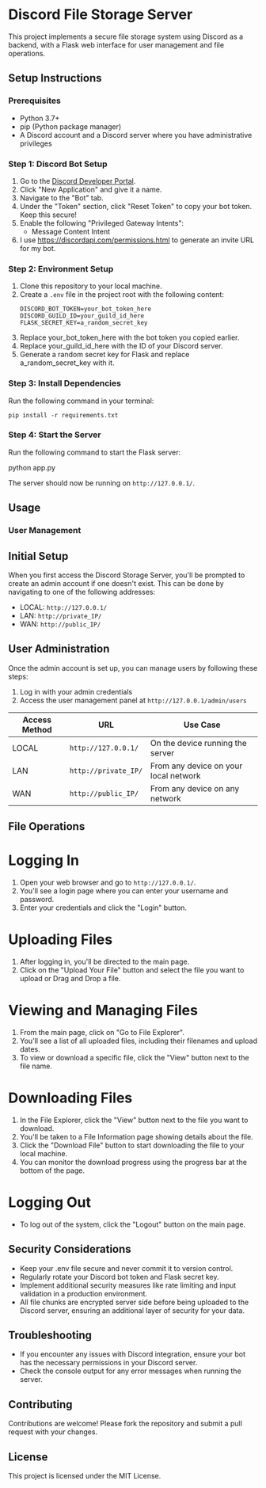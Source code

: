# Discord File Storage Server

This project implements a secure file storage system using Discord as a backend, with a Flask web interface for user management and file operations.

## Setup Instructions

### Prerequisites

- Python 3.7+
- pip (Python package manager)
- A Discord account and a Discord server where you have administrative privileges

### Step 1: Discord Bot Setup

1. Go to the [Discord Developer Portal](https://discord.com/developers/applications).
2. Click "New Application" and give it a name.
3. Navigate to the "Bot" tab.
4. Under the "Token" section, click "Reset Token" to copy your bot token. Keep this secure!
5. Enable the following "Privileged Gateway Intents":
   - Message Content Intent
6. I use https://discordapi.com/permissions.html to generate an invite URL for my bot.

### Step 2: Environment Setup

1. Clone this repository to your local machine.
2. Create a `.env` file in the project root with the following content:
   ```
   DISCORD_BOT_TOKEN=your_bot_token_here
   DISCORD_GUILD_ID=your_guild_id_here
   FLASK_SECRET_KEY=a_random_secret_key
   ```
3. Replace your_bot_token_here with the bot token you copied earlier.
4. Replace your_guild_id_here with the ID of your Discord server.
5. Generate a random secret key for Flask and replace a_random_secret_key with it.

### Step 3: Install Dependencies

Run the following command in your terminal:

```
pip install -r requirements.txt
```

### Step 4: Start the Server

Run the following command to start the Flask server:

python app.py

The server should now be running on `http://127.0.0.1/`.

## Usage

### User Management

## Initial Setup
When you first access the Discord Storage Server, you'll be prompted to create an admin account if one doesn't exist. This can be done by navigating to one of the following addresses:
- LOCAL: `http://127.0.0.1/`
- LAN: `http://private_IP/`
- WAN: `http://public_IP/`

## User Administration
Once the admin account is set up, you can manage users by following these steps:
1. Log in with your admin credentials
2. Access the user management panel at `http://127.0.0.1/admin/users`

| Access Method | URL | Use Case |
|---------------|-----|----------|
| LOCAL | `http://127.0.0.1/` | On the device running the server |
| LAN | `http://private_IP/` | From any device on your local network |
| WAN | `http://public_IP/` | From any device on any network |



## File Operations

# Logging In
1. Open your web browser and go to `http://127.0.0.1/`.
2. You'll see a login page where you can enter your username and password.
3. Enter your credentials and click the "Login" button.

# Uploading Files
1. After logging in, you'll be directed to the main page.
2. Click on the "Upload Your File" button and select the file you want to upload or Drag and Drop a file.

# Viewing and Managing Files
1. From the main page, click on "Go to File Explorer".
2. You'll see a list of all uploaded files, including their filenames and upload dates.
3. To view or download a specific file, click the "View" button next to the file name.

# Downloading Files
1. In the File Explorer, click the "View" button next to the file you want to download.
2. You'll be taken to a File Information page showing details about the file.
3. Click the "Download File" button to start downloading the file to your local machine.
4. You can monitor the download progress using the progress bar at the bottom of the page.

# Logging Out
- To log out of the system, click the "Logout" button on the main page.

## Security Considerations

- Keep your .env file secure and never commit it to version control.
- Regularly rotate your Discord bot token and Flask secret key.
- Implement additional security measures like rate limiting and input validation in a production environment.
- All file chunks are encrypted server side before being uploaded to the Discord server, ensuring an additional layer of security for your data.

## Troubleshooting

- If you encounter any issues with Discord integration, ensure your bot has the necessary permissions in your Discord server.
- Check the console output for any error messages when running the server.

## Contributing

Contributions are welcome! Please fork the repository and submit a pull request with your changes.

## License

This project is licensed under the MIT License.

